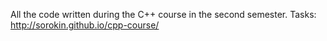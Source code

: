 All the code written during the C++ course in the second semester.
Tasks: http://sorokin.github.io/cpp-course/
